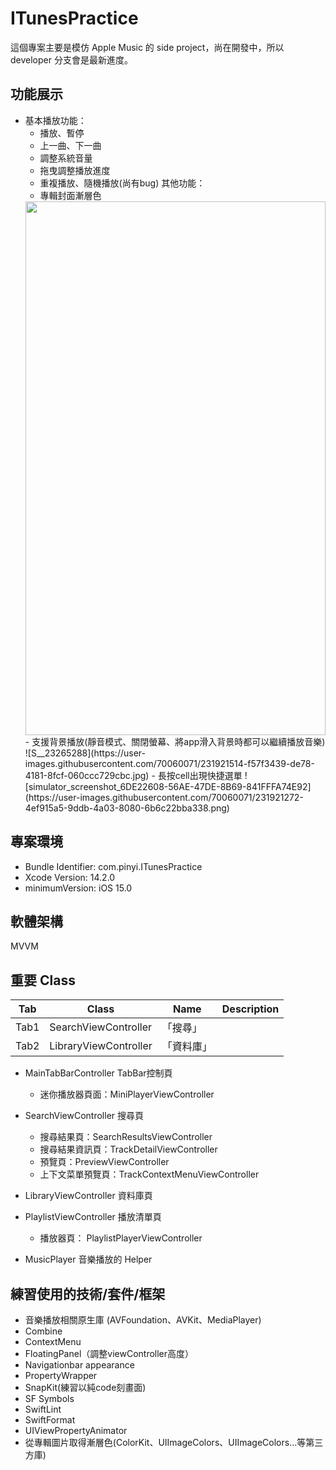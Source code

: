 # ITunesPractice
這個專案主要是模仿 Apple Music 的 side project，尚在開發中，所以 developer 分支會是最新進度。

## 功能展示
- 基本播放功能：
	- 播放、暫停
	- 上一曲、下一曲
	- 調整系統音量
	- 拖曳調整播放進度
	- 重複播放、隨機播放(尚有bug)
其他功能：
	- 專輯封面漸層色
	<img src="https://user-images.githubusercontent.com/70060071/231921683-2fb87a50-1297-487c-ba7a-aacc6a496a6f.png" width="480" height="854">
	- 支援背景播放(靜音模式、關閉螢幕、將app滑入背景時都可以繼續播放音樂)
	![S__23265288](https://user-images.githubusercontent.com/70060071/231921514-f57f3439-de78-4181-8fcf-060ccc729cbc.jpg)
	- 長按cell出現快捷選單
	![simulator_screenshot_6DE22608-56AE-47DE-8B69-841FFFA74E92](https://user-images.githubusercontent.com/70060071/231921272-4ef915a5-9ddb-4a03-8080-6b6c22bba338.png)

## 專案環境
- Bundle Identifier: com.pinyi.ITunesPractice
- Xcode Version: 14.2.0
- minimumVersion: iOS 15.0


## 軟體架構
MVVM


## 重要 Class
| Tab | Class | Name              | Description                
|-----|---|--------|--------------------------
Tab1 |SearchViewController | 「搜尋」
Tab2 |LibraryViewController |「資料庫」

- MainTabBarController  TabBar控制頁
	 - 迷你播放器頁面：MiniPlayerViewController

- SearchViewController  搜尋頁
	 - 搜尋結果頁：SearchResultsViewController
	 - 搜尋結果資訊頁：TrackDetailViewController
	 - 預覽頁：PreviewViewController
	 - 上下文菜單預覽頁：TrackContextMenuViewController

- LibraryViewController  資料庫頁

- PlaylistViewController 播放清單頁
	 - 播放器頁： PlaylistPlayerViewController
	 
- MusicPlayer 音樂播放的 Helper


## 練習使用的技術/套件/框架

- 音樂播放相關原生庫 (AVFoundation、AVKit、MediaPlayer)
- Combine
- ContextMenu
- FloatingPanel（調整viewController高度）
- Navigationbar appearance
- PropertyWrapper
- SnapKit(練習以純code刻畫面)
- SF Symbols
- SwiftLint
- SwiftFormat
- UIViewPropertyAnimator
- 從專輯圖片取得漸層色(ColorKit、UIImageColors、UIImageColors...等第三方庫)
